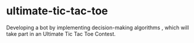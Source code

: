 # ultimate-tic-tac-toe
Developing a bot by implementing decision-making algorithms , which will take part in an Ultimate Tic Tac Toe Contest.
